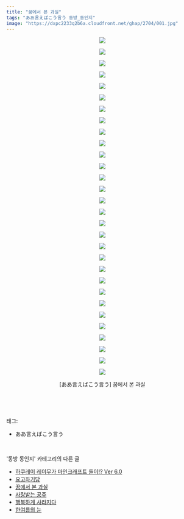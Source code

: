 ```yaml
---
title: "꿈에서 본 과실"
tags: "ああ言えばこう言う 동방_동인지"
image: "https://dxpc2233q2b6a.cloudfront.net/ghap/2704/001.jpg"
---
```

<div class="article">
<p style="text-align: center; clear: none; float: none;"><img src="{{ site.imgserver3 }}/ghap/2704/001.jpg"/></p>
<p style="text-align: center; clear: none; float: none;"><img src="{{ site.imgserver3 }}/ghap/2704/002.jpg"/></p>
<p style="text-align: center; clear: none; float: none;"><img src="{{ site.imgserver3 }}/ghap/2704/003.jpg"/></p>
<p style="text-align: center; clear: none; float: none;"><img src="{{ site.imgserver3 }}/ghap/2704/004.jpg"/></p>
<p style="text-align: center; clear: none; float: none;"><img src="{{ site.imgserver3 }}/ghap/2704/005.jpg"/></p>
<p style="text-align: center; clear: none; float: none;"><img src="{{ site.imgserver3 }}/ghap/2704/006.jpg"/></p>
<p style="text-align: center; clear: none; float: none;"><img src="{{ site.imgserver3 }}/ghap/2704/007.jpg"/></p>
<p style="text-align: center; clear: none; float: none;"><img src="{{ site.imgserver3 }}/ghap/2704/008.jpg"/></p>
<p style="text-align: center; clear: none; float: none;"><img src="{{ site.imgserver3 }}/ghap/2704/009.jpg"/></p>
<p style="text-align: center; clear: none; float: none;"><img src="{{ site.imgserver3 }}/ghap/2704/010.jpg"/></p>
<p style="text-align: center; clear: none; float: none;"><img src="{{ site.imgserver3 }}/ghap/2704/011.jpg"/></p>
<p style="text-align: center; clear: none; float: none;"><img src="{{ site.imgserver3 }}/ghap/2704/012.jpg"/></p>
<p style="text-align: center; clear: none; float: none;"><img src="{{ site.imgserver3 }}/ghap/2704/013.jpg"/></p>
<p style="text-align: center; clear: none; float: none;"><img src="{{ site.imgserver3 }}/ghap/2704/014.jpg"/></p>
<p style="text-align: center; clear: none; float: none;"><img src="{{ site.imgserver3 }}/ghap/2704/015.jpg"/></p>
<p style="text-align: center; clear: none; float: none;"><img src="{{ site.imgserver3 }}/ghap/2704/016.jpg"/></p>
<p style="text-align: center; clear: none; float: none;"><img src="{{ site.imgserver3 }}/ghap/2704/017.jpg"/></p>
<p style="text-align: center; clear: none; float: none;"><img src="{{ site.imgserver3 }}/ghap/2704/018.jpg"/></p>
<p style="text-align: center; clear: none; float: none;"><img src="{{ site.imgserver3 }}/ghap/2704/019.jpg"/></p>
<p style="text-align: center; clear: none; float: none;"><img src="{{ site.imgserver3 }}/ghap/2704/020.jpg"/></p>
<p style="text-align: center; clear: none; float: none;"><img src="{{ site.imgserver3 }}/ghap/2704/021.jpg"/></p>
<p style="text-align: center; clear: none; float: none;"><img src="{{ site.imgserver3 }}/ghap/2704/022.jpg"/></p>
<p style="text-align: center; clear: none; float: none;"><img src="{{ site.imgserver3 }}/ghap/2704/023.jpg"/></p>
<p style="text-align: center; clear: none; float: none;"><img src="{{ site.imgserver3 }}/ghap/2704/024.jpg"/></p>
<p style="text-align: center; clear: none; float: none;"><img src="{{ site.imgserver3 }}/ghap/2704/025.jpg"/></p>
<p style="text-align: center; clear: none; float: none;"><img src="{{ site.imgserver3 }}/ghap/2704/026.jpg"/></p>
<p style="text-align: center; clear: none; float: none;"><img src="{{ site.imgserver3 }}/ghap/2704/027.jpg"/></p>
<p style="text-align: center; clear: none; float: none;"><img src="{{ site.imgserver3 }}/ghap/2704/028.jpg"/></p>
<p style="text-align: center; clear: none; float: none;"><img src="{{ site.imgserver3 }}/ghap/2704/029.jpg"/></p>
<p style="text-align: center; clear: none; float: none;"><img src="{{ site.imgserver3 }}/ghap/2704/030.jpg"/></p>
<p style="text-align: center; clear: none; float: none;">[ああ言えばこう言う] 꿈에서 본 과실</p>
<p><br/></p>
</div><br/>
<div class="tagTrail">
<p>태그: </p>
<ul>
<li>ああ言えばこう言う</li>
</ul>
</div><br/>
<div class="another">
<p>'동방 동인지' 카테고리의 다른 글</p>
<ul>
<li><a href="/ghap_2706">하쿠레이 레이무가 마인크래프트 들이!? Ver 6.0</a></li>
<li><a href="/ghap_2705">요고좌기담</a></li>
<li><a href="/ghap_2704">꿈에서 본 과실</a></li>
<li><a href="/ghap_2703">사랑받는 공주</a></li>
<li><a href="/ghap_2702">행복하게 사라지다</a></li>
<li><a href="/ghap_2701">한여름의 눈</a></li>
</ul>
</div><br/>
<div class="cb_module cb_fluid">
<div class="cb_wrt cb_profile">
</div><!-- commentList close -->
</div><br/>
